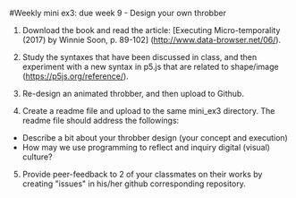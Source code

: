 
#Weekly mini ex3: due week 9 - Design your own throbber

1) Download the book and read the article: [Executing Micro-temporality (2017) by Winnie Soon, p. 89-102] (http://www.data-browser.net/06/). 

2) Study the syntaxes that have been discussed in class, and then experiment with a new syntax in p5.js that are related to shape/image (https://p5js.org/reference/).

3) Re-design an animated throbber, and then upload to Github.

4) Create a readme file and upload to the same mini_ex3 directory. The readme file should address the followings:

- Describe a bit about your throbber design (your concept and execution)
- How may we use programming to reflect and inquiry digital (visual) culture?

5) Provide peer-feedback to 2 of your classmates on their works by creating "issues" in his/her github corresponding repository.
